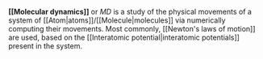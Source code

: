 **[[Molecular dynamics]]** or *MD* is  a study of the physical movements of a system of [[Atom|atoms]]/[[Molecule|molecules]] via numerically computing their movements. Most commonly, [[Newton's laws of motion]] are used, based on the [[Interatomic potential|interatomic potentials]] present in the system.